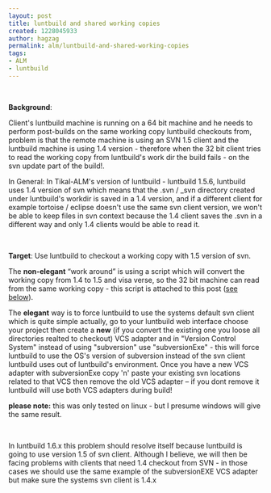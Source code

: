 ```yaml
---
layout: post
title: luntbuild and shared working copies
created: 1228045933
author: hagzag
permalink: alm/luntbuild-and-shared-working-copies
tags:
- ALM
- luntbuild
---
```

<p>&nbsp;</p><p><strong>Background</strong>:</p> <p>Client's luntbuild machine is running on a 64 bit machine and he needs to perform post-builds on the same working copy luntbuild checkouts from, problem is that the remote machine is using an SVN 1.5 client and the luntbuild machine is using 1.4 version - therefore when the 32 bit client tries to read the working copy from luntbuild's work dir the build fails - on the svn update part of the build!.</p> <p>In General: In Tikal-ALM's version of luntbuild - luntbuild 1.5.6, luntbuild uses 1.4 version of svn which means that the .svn / _svn directory created under luntbuild's workdir is saved in a 1.4 version, and if a different client for example tortoise / eclipse doesn't use the same svn client version, we won't be able to keep files in svn context because the 1.4 client saves the .svn in a different way and only 1.4 clients would be able to read it.</p> <p>&nbsp;</p> <p><strong>Target</strong>: Use luntbuild to checkout a working copy with 1.5 version of svn.</p> <p>The <strong>non-elegant</strong> &ldquo;work around&rdquo; is using a script which will convert the working copy from 1.4 to 1.5 and visa verse, so the 32 bit machine can read from the same working copy - this script is attached to this post (<a href="https://planet.tikalk.com/community/files/change-svn-wc-format.py_.txt">see below</a>).</p> <p>The <strong>elegant</strong> way is to force luntbuild to use the systems default svn client which is quite simple actually, go to your luntbuild web interface choose your project then create a <b>new</b> (if you convert the existing one you loose all directories realted to checkout) VCS adapter and in &quot;Version Control System&quot; instead of using &quot;subversion&quot; use &quot;subversionExe&quot; - this will force luntbuild to use the OS's version of subversion instead of the svn client luntbuild uses out of luntbuild's environment. Once you have a new VCS adapter with subversionExe copy 'n' paste your existing svn locations related to that VCS then remove the old VCS adapter &ndash; if you dont remove it luntbuild will use both VCS adapters during build!</p> <p><strong>please note:</strong> this was only tested on linux - but I presume windows will give the same result.</p> <p>&nbsp;</p> <p>In luntbuild 1.6.x this problem should resolve itself because luntbuild is going to use version 1.5 of svn client. Although I believe, we will then be facing problems with clients that need 1.4 checkout from SVN - in those cases we should use the same example of the subversionEXE VCS adapter but make sure the systems svn client is 1.4.x</p> <p style="margin-bottom: 0in;">&nbsp;</p><p>&nbsp;</p>
